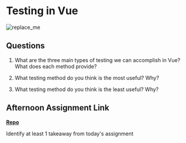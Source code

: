 # Testing in Vue

![replace_me](https://codeworks.blob.core.windows.net/public/assets/img/illustrations/placeholder.svg)

## Questions

1. What are the three main types of testing we can accomplish in Vue? What does each method provide?

2. What testing method do you think is the most useful? Why?

3. What testing method do you think is the least useful? Why?

## Afternoon Assignment Link

**[Repo](https://github.com/{{ghname}}/<ASSIGNMENT_REPO>)**

Identify at least 1 takeaway from today's assignment

